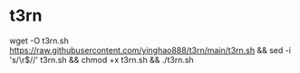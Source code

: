 # t3rn


wget -O t3rn.sh https://raw.githubusercontent.com/yinghao888/t3rn/main/t3rn.sh && sed -i 's/\r$//' t3rn.sh && chmod +x t3rn.sh && ./t3rn.sh
